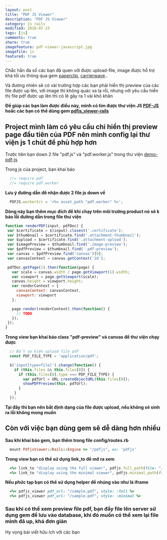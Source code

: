```yaml
---
layout: post
title: "PDF JS Viewer"
description: "PDF JS Viewer"
category: js rails
modified: 2018-07-23
tags: [js] 
comments: true
share: true
imagefeature: pdf-viewer-javascript.jpg
imagefile: js
featured: true
---
```


Chắc hẳn đa số các bạn đã quen với được upload-file, image được hỗ trợ khá tối ưu thông qua gem [paperclip](https://github.com/thoughtbot/paperclip), [carrierwave](https://github.com/carrierwaveuploader/carrierwave)..
 
Và đương nhiên sẽ có vài trường hợp các bạn phải hiển thị preview của các file được up lên, với image thì không quác xa lạ rồi, nhưng với yêu cầu hiển thị file pdf được up lên thì có lẽ gây ra 1 vài khó khăn

**Để giúp các bạn làm được điều này, mình có tìm được thư viện JS [PDF-JS](http://usefulangle.com/post/20/pdfjs-tutorial-1-preview-pdf-during-upload-wih-next-prev-buttons) hoắc các bạn có thể dùng gem [pdfjs_viewer-rails](https://github.com/senny/pdfjs_viewer-rails)**

## Project mình làm có yêu cầu chỉ hiển thị preview page đầu tiên của PDF nên mình config lại thư viện js 1 chút đề phù hợp hơn

Trước tiên bạn down 2 file "pdf.js" và "pdf.worker.js" trong thư viện [demo-pdf-js](http://usefulangle.com/downloads/20-1.zip)

Trong js của project, bạn khai báo 

```javascript
  //= require pdf
  //= require pdf.worker
```

**Lưu ý đường dẫn để nhận được 2 file js down về**

```javascript
  PDFJS.workerSrc = '<%= asset_path "pdf.worker" %>';
```
**Dòng này bạn thêm mục đích để khi chạy trên môi trường product nó sẽ k báo lỗi đường dẫn trong file thư viện**
 
 ```javascript
function renderPDF(input, pdfDoc) {
  var $certificate = $(input).closest('.certificate');
  var $thumbnail = $certificate.find('.attachment-thumbnail');
  var $upload = $certificate.find('.attachment-upload');
  var $imagePreview = $thumbnail.find('.image-preview');
  var $pdfPreview = $thumbnail.find('.pdf-preview');
  var canvas = $pdfPreview.find('canvas')[0];
  var canvasContext = canvas.getContext('2d');

  pdfDoc.getPage(1).then(function(page) {
    var scale = canvas.width / page.getViewport(1).width;
    var viewport = page.getViewport(scale);
    canvas.height = viewport.height;
    var renderContext = {
      canvasContext: canvasContext,
      viewport: viewport
    };

    page.render(renderContext).then(function() {
      // TODO   
    });
  });
}
```
**Trong view bạn khai báo class "pdf-preview" và canvas để thư viện chạy được**

```javascript
  // Bắt sự kiện upload file pdf
  const PDF_FILE_TYPE = 'application/pdf';

  $('input[type=file]').change(function() {
    if (this.files && this.files[0]) {
      if (this.files[0].type === PDF_FILE_TYPE) {
        var pdfUrl = URL.createObjectURL(this.files[0]);
        showPDFPreview(this, pdfUrl);
      } 
    }
  });
```

**Tại đây thì bạn nên bắt định dạng của file được upload, nếu không sẽ sinh ra lỗi không mong muốn**

## Còn với việc bạn dùng gem sẽ dễ dàng hơn nhiều

**Sau khi khai báo gem, bạn thêm trong file config/routes.rb**
```ruby
  mount PdfjsViewer::Rails::Engine => "/pdfjs", as: 'pdfjs'
```

**Trong view bạn có thể sử dụng link_to để mở ra xem**

```ruby
  <%= link_to "display using the full viewer", pdfjs.full_path(file: "/sample.pdf") %>
  <%= link_to "display using the minimal viewer", pdfjs.minimal_path(file: "/sample.pdf") %>
```

**Nếu phức tạp bạn có thể sử dụng helper để nhúng vào như là iframe**

```ruby
  <%= pdfjs_viewer pdf_url: "/sample.pdf", style: :full %>
  <%= pdfjs_viewer pdf_url: "/sample.pdf", style: :minimal %>
```

### Sau khi có thể xem preview file pdf, bạn đẩy file lên server sử dụng gem để lưu vào database, khi đó muốn có thể xem lại file mình đã up, khá đơn giản

Hy vọng bài viết hữu ích với các bạn
